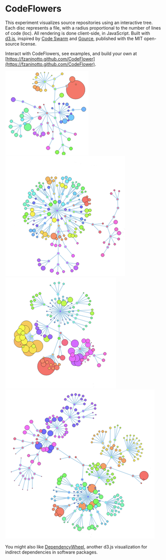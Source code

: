 CodeFlowers
===========

This experiment visualizes source repositories using an interactive tree. Each disc represents a file, with a radius proportional to the number of lines of code (loc). All rendering is done client-side, in JavaScript. Built with <a href="https://github.com/mbostock/d3">d3.js</a>, inspired by <a href="https://code.google.com/p/codeswarm/">Code Swarm</a> and <a href="https://code.google.com/p/gource/">Gource</a>, published with the MIT open-source license.

Interact with CodeFlowers, see examples, and build your own at [https://fzaninotto.github.com/CodeFlower](https://fzaninotto.github.com/CodeFlower).

![fzaninotto/uptime](images/uptime.png)
![fzaninotto/faker](images/faker.png)
![jquery/jquery](images/jquery.png)
![fabpot/twig](images/twig.png)

You might also like [DependencyWheel](https://github.com/fzaninotto/DependencyWheel), another d3.js visualization for indirect dependencies in software packages.
